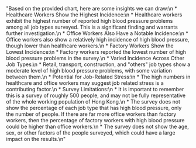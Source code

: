 "Based on the provided chart, here are some insights we can draw:\n * Healthcare Workers Show the Highest Incidence:\n   * Healthcare workers exhibit the highest number of reported high blood pressure problems among all job types surveyed. This is a significant finding and warrants further investigation.\n * Office Workers Also Have a Notable Incidence:\n   * Office workers also show a relatively high incidence of high blood pressure, though lower than healthcare workers.\n * Factory Workers Show the Lowest Incidence:\n   * Factory workers reported the lowest number of high blood pressure problems in the survey.\n * Varied Incidence Across Other Job Types:\n   * Retail, transport, construction, and \"others\" job types show a moderate level of high blood pressure problems, with some variation between them.\n * Potential for Job-Related Stress:\n   * The high numbers in healthcare and office workers may suggest job related stress is a contributing factor.\n * Survey Limitations:\n   * It is important to remember this is a survey of roughly 500 people, and may not be fully representative of the whole working population of Hong Kong.\n   * The survey does not show the percentage of each job type that has high blood pressure, only the number of people. If there are far more office workers than factory workers, then the percentage of factory workers with high blood pressure could be higher than office workers.\n   * The survey does not show the age, sex, or other factors of the people surveyed, which could have a large impact on the results.\n"
